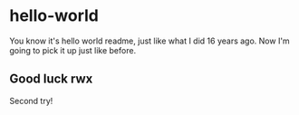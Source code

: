 # hello-world

You know it's hello world readme, just like what I did 16 years ago.
Now I'm going to pick it up just like before.

Good luck
rwx
-----
Second try!
